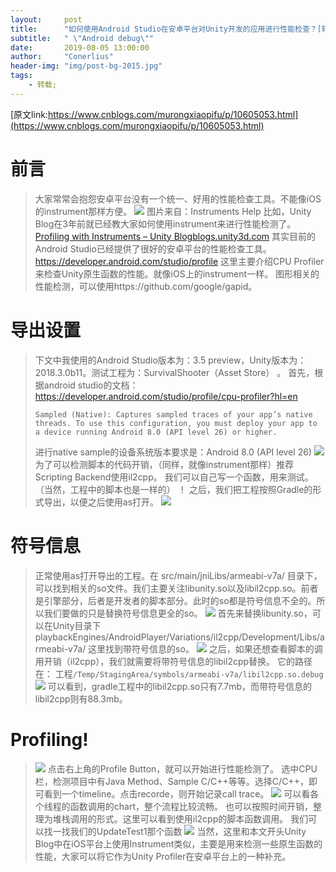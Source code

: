 ```yaml
---
layout:     post
title:      "如何使用Android Studio在安卓平台对Unity开发的应用进行性能检查？[转]"
subtitle:   " \"Android debug\""
date:       2019-08-05 13:00:00
author:     "Conerlius"
header-img: "img/post-bg-2015.jpg"
tags:
    - 转载;
---
```

[原文link:https://www.cnblogs.com/murongxiaopifu/p/10605053.html](https://www.cnblogs.com/murongxiaopifu/p/10605053.html)
# 前言
> 大家常常会抱怨安卓平台没有一个统一、好用的性能检查工具。不能像iOS的instrument那样方便。
> ![](https://pic4.zhimg.com/80/v2-36c80a6f7cbbb34cf3d981bf1875f023_hd.jpg)
> 图片来自：Instruments Help
> 比如，Unity Blog在3年前就已经教大家如何使用instrument来进行性能检测了。
> [Profiling with Instruments – Unity Blog​blogs.unity3d.com](https://blogs.unity3d.com/2016/02/01/profiling-with-instruments/)
> 其实目前的Android Studio已经提供了很好的安卓平台的性能检查工具。
> https://developer.android.com/studio/profile
> 这里主要介绍CPU Profiler来检查Unity原生函数的性能。就像iOS上的instrument一样。
> 图形相关的性能检测，可以使用https://github.com/google/gapid。
# 导出设置
> 下文中我使用的Android Studio版本为：3.5 preview，Unity版本为：2018.3.0b11。测试工程为：SurvivalShooter（Asset Store） 。
> 首先，根据android studio的文档：
https://developer.android.com/studio/profile/cpu-profiler?hl=en
>
> ```
> Sampled (Native): Captures sampled traces of your app’s native threads. To use this configuration, you must deploy your app to a device running Android 8.0 (API level 26) or higher.
> ```
> 进行native sample的设备系统版本要求是：Android 8.0 (API level 26)
> ![](https://pic1.zhimg.com/80/v2-68130ce931fe936a4c8dc79c20858f0c_hd.jpg)
> 为了可以检测脚本的代码开销，（同样，就像instrument那样）推荐Scripting Backend使用il2cpp。
> 我们可以自己写一个函数，用来测试。（当然，工程中的脚本也是一样的）
> ！[](https://pic4.zhimg.com/80/v2-1e4975e34bd86c9763e845ead85a6def_hd.jpg)
> 之后，我们把工程按照Gradle的形式导出，以便之后使用as打开。
> ![](https://pic3.zhimg.com/80/v2-0662dd5bd7735d6a1ecff8a053a704c6_hd.jpg)
# 符号信息
> 正常使用as打开导出的工程。在
> src/main/jniLibs/armeabi-v7a/
> 目录下，可以找到相关的so文件。我们主要关注libunity.so以及libil2cpp.so。前者是引擎部分，后者是开发者的脚本部分。此时的so都是符号信息不全的。所以我们要做的只是替换符号信息更全的so。
> ![](https://pic4.zhimg.com/80/v2-d882050f4562504a57c8018f768ebacb_hd.jpg)
> 首先来替换libunity.so，可以在Unity目录下
> playbackEngines/AndroidPlayer/Variations/il2cpp/Development/Libs/armeabi-v7a/
> 这里找到带符号信息的so。
> ![](https://pic1.zhimg.com/80/v2-88f5af0bef26708dde727b8e618b5190_hd.jpg)
> 之后，如果还想查看脚本的调用开销（il2cpp），我们就需要将带符号信息的libil2cpp替换。
> 它的路径在：
> 工程``/Temp/StagingArea/symbols/armeabi-v7a/libil2cpp.so.debug``
> ![](https://pic3.zhimg.com/80/v2-8f935db1b74765e481106841994d16ba_hd.jpg)
> 可以看到，gradle工程中的libil2cpp.so只有7.7mb，而带符号信息的libil2cpp则有88.3mb。
# Profiling!
> ![](https://pic1.zhimg.com/80/v2-406ca0862ebba948449e276a9b2b14f0_hd.jpg)
> 点击右上角的Profile Button，就可以开始进行性能检测了。
> 选中CPU栏，检测项目中有Java Method、Sample C/C++等等。选择C/C++，即可看到一个timeline。点击recorde，则开始记录call trace。
> ![](https://pic1.zhimg.com/80/v2-efebe54c51504bdcbc094d3b7129188c_hd.jpg)
> 可以看各个线程的函数调用的chart，整个流程比较流畅。
> 也可以按照时间开销，整理为堆栈调用的形式。这里可以看到使用il2cpp的脚本函数调用。
> 我们可以找一找我们的UpdateTest1那个函数
> ![](https://pic2.zhimg.com/80/v2-c779420f37b86897a13611f554128071_hd.jpg)
> 当然，这里和本文开头Unity Blog中在iOS平台上使用Instrument类似，主要是用来检测一些原生函数的性能，大家可以将它作为Unity Profiler在安卓平台上的一种补充。
